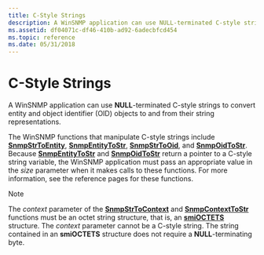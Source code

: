 ```yaml
---
title: C-Style Strings
description: A WinSNMP application can use NULL-terminated C-style strings to convert entity and object identifier (OID) objects to and from their string representations.
ms.assetid: df04071c-df46-410b-ad92-6adecbfcd454
ms.topic: reference
ms.date: 05/31/2018
---
```


# C-Style Strings

A WinSNMP application can use **NULL**-terminated C-style strings to convert entity and object identifier (OID) objects to and from their string representations.

The WinSNMP functions that manipulate C-style strings include [**SnmpStrToEntity**](/windows/desktop/api/Winsnmp/nf-winsnmp-snmpstrtoentity), [**SnmpEntityToStr**](/windows/desktop/api/Winsnmp/nf-winsnmp-snmpentitytostr), [**SnmpStrToOid**](/windows/desktop/api/Winsnmp/nf-winsnmp-snmpstrtooid), and [**SnmpOidToStr**](/windows/desktop/api/Winsnmp/nf-winsnmp-snmpoidtostr). Because [**SnmpEntityToStr**](/windows/desktop/api/Winsnmp/nf-winsnmp-snmpentitytostr) and [**SnmpOidToStr**](/windows/desktop/api/Winsnmp/nf-winsnmp-snmpoidtostr) return a pointer to a C-style string variable, the WinSNMP application must pass an appropriate value in the *size* parameter when it makes calls to these functions. For more information, see the reference pages for these functions.

> [!Note]  
> The *context* parameter of the [**SnmpStrToContext**](/windows/desktop/api/Winsnmp/nf-winsnmp-snmpstrtocontext) and [**SnmpContextToStr**](/windows/desktop/api/Winsnmp/nf-winsnmp-snmpcontexttostr) functions must be an octet string structure, that is, an [**smiOCTETS**](/windows/desktop/api/Winsnmp/ns-winsnmp-smioctets) structure. The *context* parameter cannot be a C-style string. The string contained in an **smiOCTETS** structure does not require a **NULL**-terminating byte.

 

 

 




